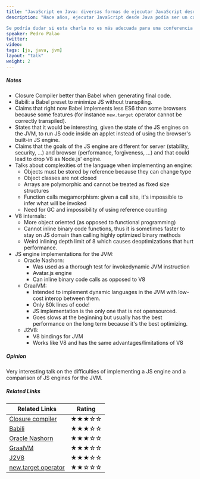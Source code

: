 ```yaml
---
title: "JavaScript en Java: diversas formas de ejecutar JavaScript desde la JVM"
description: "Hace años, ejecutar JavaScript desde Java podía ser un capricho o una necesidad anecdótica. Pero hoy en día, con más y más proyectos nada triviales en JavaScript que no tienen una alternativa Java, es importante conocer qué posibilidades tenemos para ejecutar JavaScript desde Java y las ventajas e inconvenientes de cada una. Tras un pequeño repaso de las soluciones tradionales como Rhino, veremos con algo más de detalle Nashorn, GraalVM y sobre todo J2V8.

Se podría dudar si esta charla no es más adecuada para una conferencia de Java. Pero el propósito, que es tener más plataformas donde poder ejecutar JavaScript, supongo que será mejor recibido en una conferencia sobre JavaScript. Además, en tecnologías como GraalVM y J2V8, Java pasa a ser un actor secundario."
speaker: Pedro Palao
twitter:
video:
tags: [js, java, jvm]
layout: "talk"
weight: 2
---
```


<article id="1">

##### Notes

- Closure Compiler better than Babel when generating final code.
- Babili: a Babel preset to minimize JS without transpiling.
- Claims that right now Babel implements less ES6 than some browsers because some features (for instance `new.target` operator cannot be correctly transpiled).
- States that it would be interesting, given the state of the JS engines on the JVM, to run JS code inside an applet instead of using the browser's built-in JS engine.
- Claims that the goals of the JS engine are different for server (stability, security, ...) and browser (performance, forgiveness, ...) and that could lead to drop V8 as Node.js' engine.
- Talks about complexities of the language when implementing an engine:
	- Objects must be stored by reference because they can change type
	- Object classes are not closed
	- Arrays are polymorphic and cannot be treated as fixed size structures
	- Function calls megamorphism: given a call site, it's impossible to infer what will be invoked
	- Need for GC and impossibility of using reference counting
- V8 internals:
	- More object oriented (as opposed to functional programming)
	- Cannot inline binary code functions, thus it is sometimes faster to stay on JS domain than calling highly optimized binary methods
	- Weird inlining depth limit of 8 which causes deoptimizations that hurt performance.
- JS engine implementations for the JVM:
  - Oracle Nashorn:
    - Was used as a thorough test for invokedynamic JVM instruction
    - Avatar.js engine
    - Can inline binary code calls as opposed to V8
  - GraalVM:
    - Intended to implement dynamic languages in the JVM with low-cost interop between them.
    - Only 80k lines of code!
    - JS implementation is the only one that is not opensourced.
    - Goes slows at the beginning but usually has the best performance on the long term because it's the best optimizing.
  - J2V8:
    - V8 bindings for JVM
    - Works like V8 and has the same advantages/limitations of V8
</article>

<article id="2">

##### Opinion

Very interesting talk on the difficulties of implementing a JS engine and a comparison of
JS engines for the JVM.

</article>

<article id="3">

##### Related Links

Related Links | Rating
--- | ---
[Closure compiler](https://developers.google.com/closure/compiler/) | ★★★☆☆
[Babili](https://github.com/babel/babili) | ★★★☆☆
[Oracle Nashorn](http://www.oracle.com/technetwork/articles/java/jf14-nashorn-2126515.html) | ★★★☆☆
[GraalVM](https://graalvm.github.io/) | ★★★☆☆
[J2V8](https://github.com/eclipsesource/j2v8) | ★★★☆☆
[new.target operator](https://developer.mozilla.org/en-US/docs/Web/JavaScript/Reference/Operators/new.target) | ★★☆☆☆
</article>
